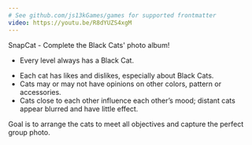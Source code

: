 ```yaml
---
# See github.com/js13kGames/games for supported frontmatter
video: https://youtu.be/R8dYUZS4xgM
---
```

SnapCat - Complete the Black Cats' photo album!

- Every level always has a Black Cat.
* Each cat has likes and dislikes, especially about Black Cats.
* Cats may or may not have opinions on other colors, pattern or accessories.
* Cats close to each other influence each other’s mood; distant cats appear blurred and have little effect.

Goal is to arrange the cats to meet all objectives and capture the perfect group photo.
